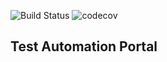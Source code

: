 ![Build Status](https://travis-ci.com/klindziukp/automation-portal.svg?token=ij8oqxkKyJASFWpSVXcW&branch=master) ![codecov](https://codecov.io/gh/klindziukp/automation-portal/branch/master/graph/badge.svg?token=etQz2ItWW9)



## Test Automation Portal 
